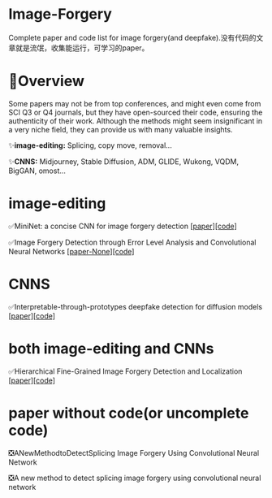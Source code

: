 # Image-Forgery
Complete paper and code list for image forgery(and deepfake).没有代码的文章就是流氓，收集能运行，可学习的paper。
# :pencil:Overview
Some papers may not be from top conferences, and might even come from SCI Q3 or Q4 journals, but they have open-sourced their code, ensuring the authenticity of their work. Although the methods might seem insignificant in a very niche field, they can provide us with many valuable insights.

:sparkles:**image-editing:** Splicing, copy move, removal...

:sparkles:**CNNS:** Midjourney, Stable Diffusion, ADM, GLIDE, Wukong, VQDM, BigGAN, omost...
# image-editing
:white_check_mark:MiniNet: a concise CNN for image forgery detection   [[paper]](https://github.com/solution3tl/Image-Forgery/blob/main/image%20editing/MiniNet%20a%20concise%20CNN%20for%20image%20forgery%20detection.pdf)[[code]](https://github.com/shobhittya/MiniNet)

:white_check_mark:Image Forgery Detection through Error Level Analysis and Convolutional Neural Networks   [[paper-None]]()[[code]](https://github.com/Khizar-Baig/Image-Forgery-Detection-using-ELA-and-CNNs)
# CNNS
:white_check_mark:Interpretable-through-prototypes deepfake detection for diffusion models  [[paper]](https://github.com/solution3tl/Image-Forgery/blob/main/CNNs/Aghasanli_Interpretable-Through-Prototypes_Deepfake_Detection_for_Diffusion_Models_ICCVW_2023_paper.pdf)[[code]](https://github.com/lira-centre/DeepfakeDetection)

# both image-editing and CNNs
:white_check_mark:Hierarchical Fine-Grained Image Forgery Detection and Localization   [[paper]](https://github.com/solution3tl/Image-Forgery/blob/main/Both%20image%20editing%20and%20CNNs/Hierarchical%20Fine-Grained%20Image%20Forgery%20Detection%20and%20Localization.pdf)[[code]](https://github.com/CHELSEA234/HiFi-IFDL)
# paper without code(or uncomplete code)
:negative_squared_cross_mark:ANewMethodtoDetectSplicing Image Forgery Using
 Convolutional Neural Network
 
:negative_squared_cross_mark:A new method to detect splicing image forgery using convolutional neural network
